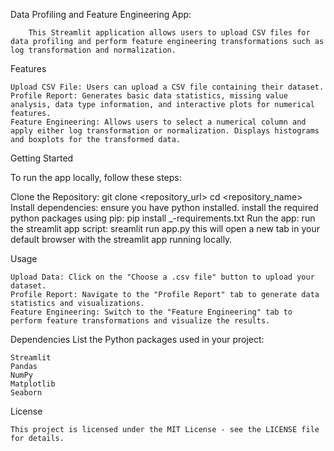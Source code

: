 Data Profiling and Feature Engineering App:
		
  		This Streamlit application allows users to upload CSV files for data profiling and perform feature engineering transformations such as log transformation and normalization.

Features
	
 	Upload CSV File: Users can upload a CSV file containing their dataset.
	Profile Report: Generates basic data statistics, missing value analysis, data type information, and interactive plots for numerical features.
	Feature Engineering: Allows users to select a numerical column and apply either log transformation or normalization. Displays histograms and boxplots for the transformed data.
Getting Started

To run the app locally, follow these steps:

Clone the Repository:
	git clone <repository_url>
	cd <repository_name>
Install dependencies:
	ensure you have python installed. install the required python packages using pip:
	pip install _-requirements.txt
Run the app:
	run the streamlit app script:
	sreamlit run app.py
	this will open a new tab in your default browser with the streamlit app running locally.

Usage
	
 	Upload Data: Click on the "Choose a .csv file" button to upload your dataset.
	Profile Report: Navigate to the "Profile Report" tab to generate data statistics and visualizations.
	Feature Engineering: Switch to the "Feature Engineering" tab to perform feature transformations and visualize the results.


Dependencies
List the Python packages used in your project:

	Streamlit
	Pandas
	NumPy
	Matplotlib
	Seaborn

License
	
 	This project is licensed under the MIT License - see the LICENSE file for details.
